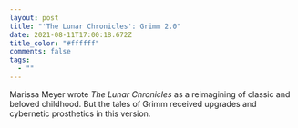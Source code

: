 ```yaml
---
layout: post
title: "'The Lunar Chronicles': Grimm 2.0"
date: 2021-08-11T17:00:18.672Z
title_color: "#ffffff"
comments: false
tags:
  - ""
---
```

Marissa Meyer wrote *The Lunar Chronicles* as a reimagining of classic and beloved childhood. But the tales of Grimm received upgrades and cybernetic prosthetics in this version.